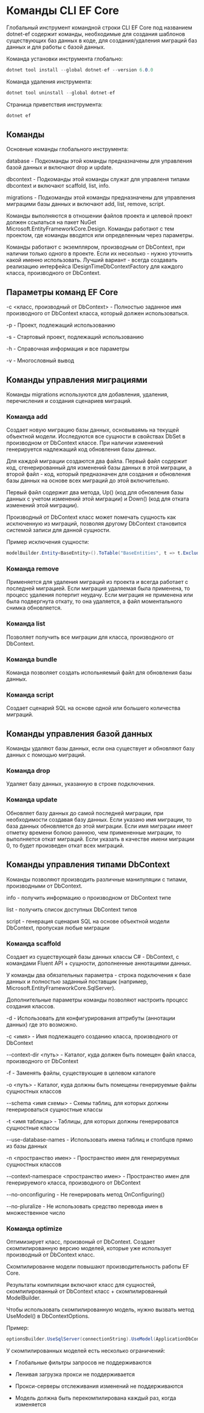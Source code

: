# Команды CLI EF Core

Глобальный инструмент командной строки CLI EF Core под названием dotnet-ef содержит команды, необходимые для создания шаблонов существующих баз данных в коде, для создания/удаления миграций баз данных и для работы с базой данных.

Команда установки инструмента глобально:

```csharp
dotnet tool install --global dotnet-ef --version 6.0.0
```

Команда удаления инструмента:

```csharp
dotnet tool uninstall --global dotnet-ef
```

Страница приветствия инструмента:

```csharp
dotnet ef
```

## Команды

Основные команды глобального инструмента:

database - Подкоманды этой команды предназначены для управления базой данных и включают drop и update.

dbcontext - Подкоманды этой команды служат для управленя типами dbcontext и включают scaffold, list, info.

migrations - Подкоманды этой команды предназначены для управления миграцими базы данных и включают add, list, remove, script.

Команды выполняются в отношении файлов проекта и целевой проект должен ссылаться на пакет NuGet Microsoft.EntityFrameworkCore.Design. Команды работают с тем проектом, где команды вводятся или определенным через параметры.

Команды работают с экземпляром, производным от DbContext, при наличии только одного в проекте. Если их несколько - нужно уточнить какой именно использовать. Лучший вариант - всегда создавать реализацию интерфейса IDesignTimeDbContextFactory<TContext> для каждого класса, производного от DbContext.

## Параметры команд EF Core

-с <класс, производный от DbContext> - Полностью заданное имя производного от DbContext класса, который должен использоваться.

-p - Проект, подлежащий использованию

-s - Стартовый проект, подлежащий использованию

-h - Справочная информация и все параметры

-v - Многословный вывод

## Команды управления миграциями

Команды migrations используются для добавления, удаления, перечисления и создания сценариев миграций.

### Команда add

Создает новую миграцию базы данных, основываямь на текущей объектной модели. Исследуются все сущности в свойствах DbSet<T> в производном от DbContext классе. При наличии изменений генерируется надлежащий код обновления базы данных.

Для каждой миграции создаются два файла. Первый файл содержит код, сгенерированный для изменений базы данных в этой миграции, а второй файл - код, который предназначен для создания и обновления базы данных на основе всех миграций до этой включительно.

Первый файл содержит два метода, Up() (код для обновления базы данных с учетом изменений этой миграции) и Down() (код для отката изменений этой миграции). 

Производный от DbContext класс может помечать сущность как исключенную из миграций, позволяя другому DbContext становится системой записи для данной сущности.

Пример исключения сущности:

```csharp
modelBuilder.Entity<BaseEntity>().ToTable("BaseEntities", t => t.ExcludeFromMigrations());
```

### Команда remove

Применяется для удаления миграций из проекта и всегда работает с последней миграцией. Если миграция удаляемая была применена, то процесс удаления потерпит неудачу. Если миграция не применена или была подвергнута откату, то она удаляется, а файл моментального снимка обновляется.

### Команда list

Позволяет получить все миграции для класса, производного от DbContext.

### Команда bundle

Команда позволяет создать испольняемый файл для обновления базы данных.

### Команда script

Создает сценарий SQL на основе одной или большего количества миграций.

## Команды управления базой данных

Команды удаляют базы данных, если она существует и обновляют базу данных с помощью миграций.

### Команда drop

Удаляет базу данных, указанную в строке подключения.

### Команда update

Обновляет базу данных до самой последней миграции, при необходимости создавая базу данных. Если указано имя миграции, то база данных обновляется до этой миграции. Если имя миграции имеет отметку времени болюю раннюю, чем примененные миграции, то выполняется откат миграций. Если указать в качестве имени миграции 0, то будет произведен откат всех миграций.

## Команды управления типами DbContext

Команды позволяют производить различные манипуляции с типами, производными от DbContext.

info - получить информацию о производном от DbContext типе

list - получить список доступных DbContext типов

script - генерация сценария SQL на основе объектной модели DbContext, пропуская любые миграции 

### Команда scaffold

Создает из существующей базы данных классы C# - DbContext, с командами Fluent API + сущности, дополненные аннотациями данных.

У команды два обязательных параметра - строка подключения к базе данных и полностью заданный поставщик (например, Microsoft.EntityFrameworkCore.SqlServer).

Дополнительные параметры команды позволяют настроить процесс создания классов.

-d - Использовать для конфигурирования аттрибуты (аннотации данных) где это возможно.

-с <имя> - Имя подлежащего созданию класса, производного от DbContext

--context-dir <путь> - Каталог, куда должен быть помещен файл класса, производного от DbContext

-f - Заменять файлы, существующие в целевом каталоге

-о <путь> - Каталог, куда должны быть помещены генерируемые файлы сущностных классов

--schema <имя схемы> - Схемы таблиц, для которых должны генерироваться сущностные классы

-t <имя таблицы> - Таблицы, для которых должны генерироватся сущностные классы

--use-database-names - Использовать имена таблиц и столбцов прямо из базы данных

-n <пространство имен> - Пространство имен для генерируемых сущностных классов

--context-namespace <пространство имен> - Пространство имен для генерируемого класса, производного от DbContext

--no-onconfiguring - Не генерировать метод OnConfiguring()

--no-pluralize - Не использовать средство перевода имен в множественное число

### Команда optimize

Оптимизирует класс, произвоный от DbContext. Создает скомпилированную версию моделей, которые уже использует производный от DbContext класс.

Скомпилированне модели повышают производительность работы EF Core.

Результаты компиляции включают класс для сущностей, скомпилированный от DbContext класс + скомпилированный ModelBuilder.

Чтобы использовать скомпилированную модель, нужно вызвать метод UseModel() в DbContextOptions.

Пример:

```csharp
optionsBuilder.UseSqlServer(connectionString).UseModel(ApplicationDbContextModel.Instance);
```

У скомпилированных моделей есть несколько ограничений:

- Глобальные фильтры запросов не поддерживаются

- Ленивая загрузка прокси не поддерживается

- Прокси-серверы отслеживания изменений не поддерживаются

- Модель должна быть перекомпилирована каждый раз, когда изменяется

